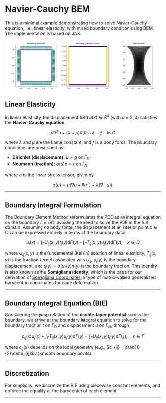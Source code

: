 # Navier-Cauchy BEM

This is a minimal example demonstrating how to solve Navier-Cauchy
equation, i.e., linear elasticity, with mixed boundary condition using
BEM. The implementation is based on JAX.

![result](somig_exm.png)

## Linear Elasticity

In linear elasticity, the displacement field $u(x) \in R^d$
(with $d = 2,3$) satisfies the **Navier-Cauchy equation**:

$$
\mu \nabla^2 u + (\lambda + \mu) \nabla (\nabla \cdot u) = f \quad \text{in } \Omega
$$

where $\lambda$ and $\mu$ are the Lamé constant, and $f$ is a body force. The
boundary conditions are prescribed as:

- **Dirichlet (displacement):**  $u = g$ on $\Gamma_D$
- **Neumann (traction):** $\sigma(u) n = t$ on $\Gamma_N$

where $\sigma$ is the linear stress tensor, given by

$$
\sigma(u) = \mu(\nabla u + \nabla u^T) + \lambda (\nabla \cdot u)I.
$$

---

## Boundary Integral Formulation

The Boundary Element Method reformulates the PDE as an integral
equation on the boundary $\Gamma = \partial\Omega$, avoiding the need
to solve the PDE in the full domain. Assuming no body force, the
displacement at an interior point $x \in \Omega$ can be expressed
entirely in terms of the boundary data:

$$
u_i(x) = \int_{\Gamma} U_{ij}(x,y) t_j(y) \mathrm{d}\Gamma(y) - \int_{\Gamma} T_{ij}(x,y) u_j(y) \mathrm{d}\Gamma(y), \quad x\in \Omega
$$

where $U_{ij}(x,y)$ is the fundamental (Kelvin) solution of linear
elasticity, $T_{ij}(x,y)$ is the traction kernel associated with
$U_{ij}$, $u_j(y)$ is the boundary displacement, and $t_j(y) =
\sigma(u)(y) n(y)$ is the boundary traction. This identity is also
known as the **Somigliana identity**, which is the basis for our
derivation of [Somigliana
Coordinates](https://jiongchen.github.io/files/somi-paper.pdf), a type
of matrix-valued generalized barycentric coordinates for cage
deformation.

---

## Boundary Integral Equation (BIE)

Considering the jump relation of the **double-layer potential** across
the boundary, we arrive at the boundary integral equation to solve for
the boundary traction $t$ on $\Gamma_D$ and displacement $u$ on
$\Gamma_N$, through

$$
c_{ij}(x) u_j(x) + \int_{\Gamma} T_{ij}(x,y) u_j(y) \mathrm{d}\Gamma(y)
= \int_{\Gamma} U_{ij}(x,y) t_j(y) \mathrm{d}\Gamma(y), \quad x \in \Gamma
$$

where $c_{ij}(x)$ depends on the local geometry (e.g., $c_{ij} =
\frac{1}{2}\delta_{ij}$ at smooth boundary points).

---

## Discretization

For simplicity, we discretize the BIE using piecewise constant
elements, and enforce the equality at the barycenter of each element.

---